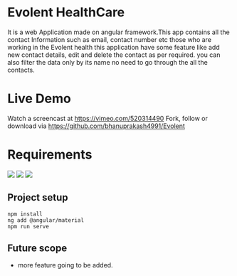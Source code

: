 # Evolent HealthCare 
It is a web Application made on angular framework.This app contains all the contact Information such as email, contact number etc those who are working in the Evolent health 
this application have some feature like add new contact details, edit and delete the contact as per required. you can also filter the data only by its name no need to go through the all the contacts.

# Live Demo
Watch a screencast at https://vimeo.com/520314490
Fork, follow or download via https://github.com/bhanuprakash4991/Evolent

# Requirements
<p align="left">
 <img src="https://img.shields.io/badge/node-14.15.0-green.svg">
 <img src="https://badges.frapsoft.com/os/v1/open-source.svg?v=103" >
 <img src="https://img.shields.io/github/issues/silent-lad/Vue2BaremetricsCalendar.svg">
 </p>

## Project setup

```
npm install
ng add @angular/material
npm run serve
```
## Future scope

- more feature going to be added.


 

 



